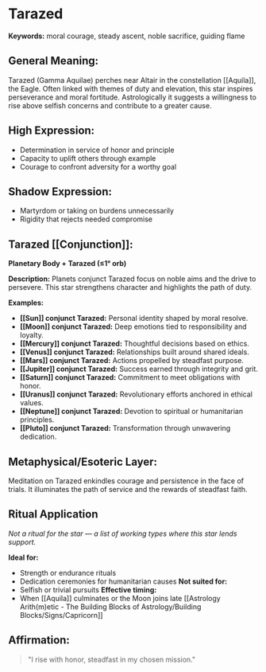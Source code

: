 # Tarazed


**Keywords:** moral courage, steady ascent, noble sacrifice, guiding flame

## General Meaning:
Tarazed (Gamma Aquilae) perches near Altair in the constellation [[Aquila]], the Eagle. Often linked with themes of duty and elevation, this star inspires perseverance and moral fortitude. Astrologically it suggests a willingness to rise above selfish concerns and contribute to a greater cause.

## High Expression:
- Determination in service of honor and principle
- Capacity to uplift others through example
- Courage to confront adversity for a worthy goal

## Shadow Expression:
- Martyrdom or taking on burdens unnecessarily
- Rigidity that rejects needed compromise

## Tarazed [[Conjunction]]:

**Planetary Body + Tarazed (≤1° orb)**

**Description:**
Planets conjunct Tarazed focus on noble aims and the drive to persevere. This star strengthens character and highlights the path of duty.

**Examples:**
- **[[Sun]] conjunct Tarazed:** Personal identity shaped by moral resolve.
- **[[Moon]] conjunct Tarazed:** Deep emotions tied to responsibility and loyalty.
- **[[Mercury]] conjunct Tarazed:** Thoughtful decisions based on ethics.
- **[[Venus]] conjunct Tarazed:** Relationships built around shared ideals.
- **[[Mars]] conjunct Tarazed:** Actions propelled by steadfast purpose.
- **[[Jupiter]] conjunct Tarazed:** Success earned through integrity and grit.
- **[[Saturn]] conjunct Tarazed:** Commitment to meet obligations with honor.
- **[[Uranus]] conjunct Tarazed:** Revolutionary efforts anchored in ethical values.
- **[[Neptune]] conjunct Tarazed:** Devotion to spiritual or humanitarian principles.
- **[[Pluto]] conjunct Tarazed:** Transformation through unwavering dedication.

## Metaphysical/Esoteric Layer:
Meditation on Tarazed enkindles courage and persistence in the face of trials. It illuminates the path of service and the rewards of steadfast faith.

## Ritual Application
*Not a ritual for the star — a list of working types where this star lends support.*

**Ideal for:**
- Strength or endurance rituals
- Dedication ceremonies for humanitarian causes
**Not suited for:**
- Selfish or trivial pursuits
**Effective timing:**
- When [[Aquila]] culminates or the Moon joins late [[Astrology Arith(m)etic - The Building Blocks of Astrology/Building Blocks/Signs/Capricorn]]

## Affirmation:

> "I rise with honor, steadfast in my chosen mission."

